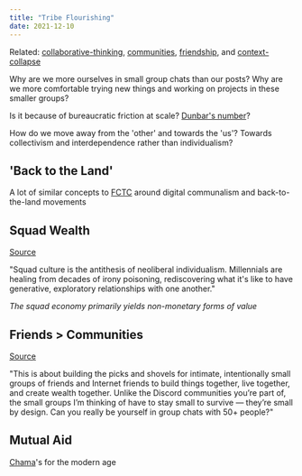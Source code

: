```yaml
---
title: "Tribe Flourishing"
date: 2021-12-10
---
```


Related: [collaborative-thinking](posts/collaborative-thinking.md), [communities](thoughts/communities.md), [friendship](thoughts/friendship.md), and [context-collapse](posts/context-collapse.md)

Why are we more ourselves in small group chats than our posts? Why are we more comfortable trying new things and working on projects in these smaller groups?

Is it because of bureaucratic friction at scale? [Dunbar's number](thoughts/group%20limits.md)? 

How do we move away from the 'other' and towards the 'us'? Towards collectivism and interdependence rather than individualism?

## 'Back to the Land'
A lot of similar concepts to [FCTC](thoughts/From%20Counterculture%20to%20Cyberculture.md) around digital communalism and back-to-the-land movements

## Squad Wealth
[Source](https://otherinter.net/research/squad-wealth/)

"Squad culture is the antithesis of neoliberal individualism. Millennials are healing from decades of irony poisoning, rediscovering what it's like to have generative, exploratory relationships with one another."

_The squad economy primarily yields non-monetary forms of value_

## Friends > Communities
[Source](https://sariazout.substack.com/p/58-friends-communities)

"This is about building the picks and shovels for intimate, intentionally small groups of friends and Internet friends to build things together, live together, and create wealth together. Unlike the Discord communities you’re part of, the small groups I’m thinking of have to stay small to survive — they’re small by design. Can you really be yourself in group chats with 50+ people?"

## Mutual Aid
[Chama](https://en.wikipedia.org/wiki/Chama_(investment))'s for the modern age